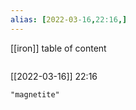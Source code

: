 ```yaml
---
alias: [2022-03-16,22:16,]
---
```

[[iron]]
table of content
```toc
```

[[2022-03-16]] 22:16

```query
"magnetite"
```